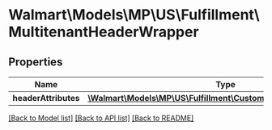 # Walmart\Models\MP\US\Fulfillment\MultitenantHeaderWrapper

## Properties

Name | Type | Description | Notes
------------ | ------------- | ------------- | -------------
**headerAttributes** | [**\Walmart\Models\MP\US\Fulfillment\CustomerOrderHeaderAttributes**](CustomerOrderHeaderAttributes.md) |  |


[[Back to Model list]](./) [[Back to API list]](../../../../../README.md#supported-apis) [[Back to README]](../../../../../README.md)
